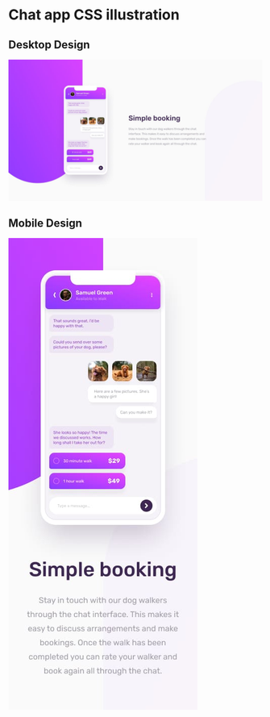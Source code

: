 # Chat app CSS illustration

## Desktop Design

![Desktop Design](./design/desktop-design.jpg)

## Mobile Design

![Mobile Design](./design/mobile-design.jpg)